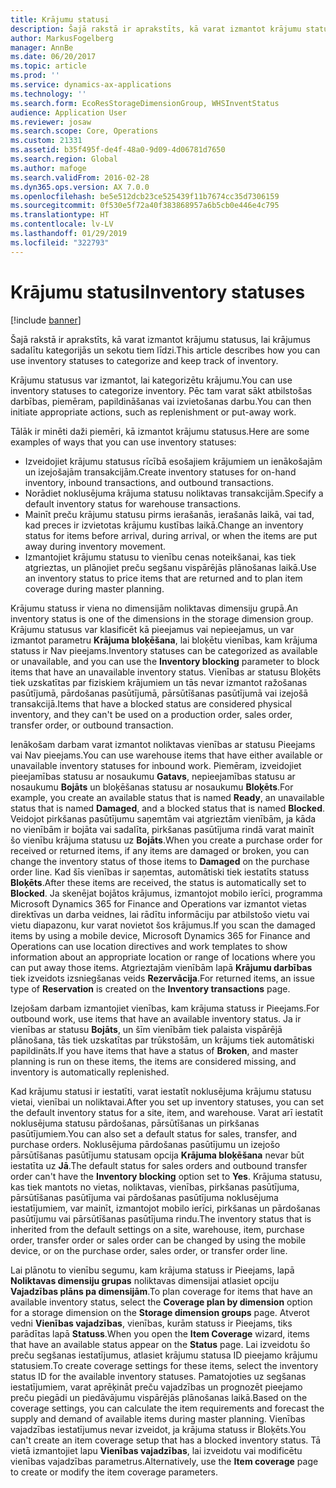 ```yaml
---
title: Krājumu statusi
description: Šajā rakstā ir aprakstīts, kā varat izmantot krājumu statusus, lai krājumus sadalītu kategorijās un sekotu tiem līdzi.
author: MarkusFogelberg
manager: AnnBe
ms.date: 06/20/2017
ms.topic: article
ms.prod: ''
ms.service: dynamics-ax-applications
ms.technology: ''
ms.search.form: EcoResStorageDimensionGroup, WHSInventStatus
audience: Application User
ms.reviewer: josaw
ms.search.scope: Core, Operations
ms.custom: 21331
ms.assetid: b35f495f-de4f-48a0-9d09-4d06781d7650
ms.search.region: Global
ms.author: mafoge
ms.search.validFrom: 2016-02-28
ms.dyn365.ops.version: AX 7.0.0
ms.openlocfilehash: be5e512dcb23ce525439f11b7674cc35d7306159
ms.sourcegitcommit: 0f530e5f72a40f383868957a6b5cb0e446e4c795
ms.translationtype: HT
ms.contentlocale: lv-LV
ms.lasthandoff: 01/29/2019
ms.locfileid: "322793"
---
```

# <a name="inventory-statuses"></a><span data-ttu-id="6ccb3-103">Krājumu statusi</span><span class="sxs-lookup"><span data-stu-id="6ccb3-103">Inventory statuses</span></span>

[!include [banner](../includes/banner.md)]

<span data-ttu-id="6ccb3-104">Šajā rakstā ir aprakstīts, kā varat izmantot krājumu statusus, lai krājumus sadalītu kategorijās un sekotu tiem līdzi.</span><span class="sxs-lookup"><span data-stu-id="6ccb3-104">This article describes how you can use inventory statuses to categorize and keep track of inventory.</span></span>

<span data-ttu-id="6ccb3-105">Krājumu statusus var izmantot, lai kategorizētu krājumu.</span><span class="sxs-lookup"><span data-stu-id="6ccb3-105">You can use inventory statuses to categorize inventory.</span></span> <span data-ttu-id="6ccb3-106">Pēc tam varat sākt atbilstošas darbības, piemēram, papildināšanas vai izvietošanas darbu.</span><span class="sxs-lookup"><span data-stu-id="6ccb3-106">You can then initiate appropriate actions, such as replenishment or put-away work.</span></span>

<span data-ttu-id="6ccb3-107">Tālāk ir minēti daži piemēri, kā izmantot krājumu statusus.</span><span class="sxs-lookup"><span data-stu-id="6ccb3-107">Here are some examples of ways that you can use inventory statuses:</span></span>

-   <span data-ttu-id="6ccb3-108">Izveidojiet krājumu statusus rīcībā esošajiem krājumiem un ienākošajām un izejošajām transakcijām.</span><span class="sxs-lookup"><span data-stu-id="6ccb3-108">Create inventory statuses for on-hand inventory, inbound transactions, and outbound transactions.</span></span>
-   <span data-ttu-id="6ccb3-109">Norādiet noklusējuma krājuma statusu noliktavas transakcijām.</span><span class="sxs-lookup"><span data-stu-id="6ccb3-109">Specify a default inventory status for warehouse transactions.</span></span>
-   <span data-ttu-id="6ccb3-110">Mainīt preču krājumu statusu pirms ierašanās, ierašanās laikā, vai tad, kad preces ir izvietotas krājumu kustības laikā.</span><span class="sxs-lookup"><span data-stu-id="6ccb3-110">Change an inventory status for items before arrival, during arrival, or when the items are put away during inventory movement.</span></span>
-   <span data-ttu-id="6ccb3-111">Izmantojiet krājumu statusu to vienību cenas noteikšanai, kas tiek atgrieztas, un plānojiet preču segšanu vispārējās plānošanas laikā.</span><span class="sxs-lookup"><span data-stu-id="6ccb3-111">Use an inventory status to price items that are returned and to plan item coverage during master planning.</span></span>

<span data-ttu-id="6ccb3-112">Krājumu statuss ir viena no dimensijām noliktavas dimensiju grupā.</span><span class="sxs-lookup"><span data-stu-id="6ccb3-112">An inventory status is one of the dimensions in the storage dimension group.</span></span> <span data-ttu-id="6ccb3-113">Krājumu statusus var klasificēt kā pieejamus vai nepieejamus, un var izmantot parametru **Krājuma bloķēšana**, lai bloķētu vienības, kam krājuma statuss ir Nav pieejams.</span><span class="sxs-lookup"><span data-stu-id="6ccb3-113">Inventory statuses can be categorized as available or unavailable, and you can use the **Inventory blocking** parameter to block items that have an unavailable inventory status.</span></span> <span data-ttu-id="6ccb3-114">Vienības ar statusu Bloķēts tiek uzskatītas par fiziskiem krājumiem un tās nevar izmantot ražošanas pasūtījumā, pārdošanas pasūtījumā, pārsūtīšanas pasūtījumā vai izejošā transakcijā.</span><span class="sxs-lookup"><span data-stu-id="6ccb3-114">Items that have a blocked status are considered physical inventory, and they can't be used on a production order, sales order, transfer order, or outbound transaction.</span></span>

<span data-ttu-id="6ccb3-115">Ienākošam darbam varat izmantot noliktavas vienības ar statusu Pieejams vai Nav pieejams.</span><span class="sxs-lookup"><span data-stu-id="6ccb3-115">You can use warehouse items that have either available or unavailable inventory statuses for inbound work.</span></span> <span data-ttu-id="6ccb3-116">Piemēram, izveidojiet pieejamības statusu ar nosaukumu **Gatavs**, nepieejamības statusu ar nosaukumu **Bojāts** un bloķēšanas statusu ar nosaukumu **Bloķēts**.</span><span class="sxs-lookup"><span data-stu-id="6ccb3-116">For example, you create an available status that is named **Ready**, an unavailable status that is named **Damaged**, and a blocked status that is named **Blocked**.</span></span> <span data-ttu-id="6ccb3-117">Veidojot pirkšanas pasūtījumu saņemtām vai atgrieztām vienībām, ja kāda no vienībām ir bojāta vai sadalīta, pirkšanas pasūtījuma rindā varat mainīt šo vienību krājuma statusu uz **Bojāts**.</span><span class="sxs-lookup"><span data-stu-id="6ccb3-117">When you create a purchase order for received or returned items, if any items are damaged or broken, you can change the inventory status of those items to **Damaged** on the purchase order line.</span></span> <span data-ttu-id="6ccb3-118">Kad šīs vienības ir saņemtas, automātiski tiek iestatīts statuss **Bloķēts**.</span><span class="sxs-lookup"><span data-stu-id="6ccb3-118">After these items are received, the status is automatically set to **Blocked**.</span></span> <span data-ttu-id="6ccb3-119">Ja skenējat bojātos krājumus, izmantojot mobilo ierīci, programma Microsoft Dynamics 365 for Finance and Operations var izmantot vietas direktīvas un darba veidnes, lai rādītu informāciju par atbilstošo vietu vai vietu diapazonu, kur varat novietot šos krājumus.</span><span class="sxs-lookup"><span data-stu-id="6ccb3-119">If you scan the damaged items by using a mobile device, Microsoft Dynamics 365 for Finance and Operations can use location directives and work templates to show information about an appropriate location or range of locations where you can put away those items.</span></span> <span data-ttu-id="6ccb3-120">Atgrieztajām vienībām lapā **Krājumu darbības** tiek izveidots izsniegšanas veids **Rezervācija**.</span><span class="sxs-lookup"><span data-stu-id="6ccb3-120">For returned items, an issue type of **Reservation** is created on the **Inventory transactions** page.</span></span>

<span data-ttu-id="6ccb3-121">Izejošam darbam izmantojiet vienības, kam krājuma statuss ir Pieejams.</span><span class="sxs-lookup"><span data-stu-id="6ccb3-121">For outbound work, use items that have an available inventory status.</span></span> <span data-ttu-id="6ccb3-122">Ja ir vienības ar statusu **Bojāts**, un šīm vienībām tiek palaista vispārējā plānošana, tās tiek uzskatītas par trūkstošām, un krājums tiek automātiski papildināts.</span><span class="sxs-lookup"><span data-stu-id="6ccb3-122">If you have items that have a status of **Broken**, and master planning is run on these items, the items are considered missing, and inventory is automatically replenished.</span></span>

<span data-ttu-id="6ccb3-123">Kad krājumu statusi ir iestatīti, varat iestatīt noklusējuma krājumu statusu vietai, vienībai un noliktavai.</span><span class="sxs-lookup"><span data-stu-id="6ccb3-123">After you set up inventory statuses, you can set the default inventory status for a site, item, and warehouse.</span></span> <span data-ttu-id="6ccb3-124">Varat arī iestatīt noklusējuma statusu pārdošanas, pārsūtīšanas un pirkšanas pasūtījumiem.</span><span class="sxs-lookup"><span data-stu-id="6ccb3-124">You can also set a default status for sales, transfer, and purchase orders.</span></span> <span data-ttu-id="6ccb3-125">Noklusējuma pārdošanas pasūtījumu un izejošo pārsūtīšanas pasūtījumu statusam opcija **Krājuma bloķēšana** nevar būt iestatīta uz **Jā**.</span><span class="sxs-lookup"><span data-stu-id="6ccb3-125">The default status for sales orders and outbound transfer order can't have the **Inventory blocking** option set to **Yes**.</span></span> <span data-ttu-id="6ccb3-126">Krājuma statusu, kas tiek mantots no vietas, noliktavas, vienības, pirkšanas pasūtījuma, pārsūtīšanas pasūtījuma vai pārdošanas pasūtījuma noklusējuma iestatījumiem, var mainīt, izmantojot mobilo ierīci, pirkšanas un pārdošanas pasūtījumu vai pārsūtīšanas pasūtījuma rindu.</span><span class="sxs-lookup"><span data-stu-id="6ccb3-126">The inventory status that is inherited from the default settings on a site, warehouse, item, purchase order, transfer order or sales order can be changed by using the mobile device, or on the purchase order, sales order, or transfer order line.</span></span>

<span data-ttu-id="6ccb3-127">Lai plānotu to vienību segumu, kam krājuma statuss ir Pieejams, lapā **Noliktavas dimensiju grupas** noliktavas dimensijai atlasiet opciju **Vajadzības plāns pa dimensijām**.</span><span class="sxs-lookup"><span data-stu-id="6ccb3-127">To plan coverage for items that have an available inventory status, select the **Coverage plan by dimension** option for a storage dimension on the **Storage dimension groups** page.</span></span> <span data-ttu-id="6ccb3-128">Atverot vedni **Vienības vajadzības**, vienības, kurām statuss ir Pieejams, tiks parādītas lapā **Statuss**.</span><span class="sxs-lookup"><span data-stu-id="6ccb3-128">When you open the **Item Coverage** wizard, items that have an available status appear on the **Status** page.</span></span> <span data-ttu-id="6ccb3-129">Lai izveidotu šo preču segšanas iestatījumus, atlasiet krājumu statusa ID pieejamo krājumu statusiem.</span><span class="sxs-lookup"><span data-stu-id="6ccb3-129">To create coverage settings for these items, select the inventory status ID for the available inventory statuses.</span></span> <span data-ttu-id="6ccb3-130">Pamatojoties uz segšanas iestatījumiem, varat aprēķināt preču vajadzības un prognozēt pieejamo preču piegādi un piedāvājumu vispārējās plānošanas laikā.</span><span class="sxs-lookup"><span data-stu-id="6ccb3-130">Based on the coverage settings, you can calculate the item requirements and forecast the supply and demand of available items during master planning.</span></span> <span data-ttu-id="6ccb3-131">Vienības vajadzības iestatījumus nevar izveidot, ja krājuma statuss ir Bloķēts.</span><span class="sxs-lookup"><span data-stu-id="6ccb3-131">You can't create an item coverage setup that has a blocked inventory status.</span></span> <span data-ttu-id="6ccb3-132">Tā vietā izmantojiet lapu **Vienības vajadzības**, lai izveidotu vai modificētu vienības vajadzības parametrus.</span><span class="sxs-lookup"><span data-stu-id="6ccb3-132">Alternatively, use the **Item coverage** page to create or modify the item coverage parameters.</span></span>
